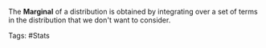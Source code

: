 The **Marginal** of a distribution is obtained by integrating over a set of terms in the distribution that we don't want to consider. 

Tags: #Stats 
